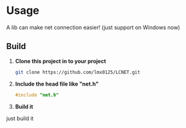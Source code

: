 # Usage

A lib can make net connection easier!
(just support on Windows now)

## Build

1. **Clone this project in to your project**

    ```bash or cmd
    git clone https://github.com/lmx0125/LCNET.git
    ```

1. **Include the head file like "net.h"**

    ```cpp
    #include "net.h"
    ```

2. **Build it**

just build it
